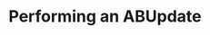 
# Performing an ABUpdate

<!--
DELETE ME AFTER COMPLETING THE DOCUMENT!
---
Task: https://dev.azure.com/mariner-org/polar/_workitems/edit/13152
Title: Performing an ABUpdate
Type: Tutorial
Objective:

Very hand-holdy tutorial on how to perform an ABUpdate. Prerequisite: tutorial on building a deployable img. 

Build a base img, an update image, an installer
ISO. Perform clean install, copy over the update image, perform ABUpdate.
-->
